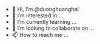 - 👋 Hi, I’m @duonghoanghai
- 👀 I’m interested in ...
- 🌱 I’m currently learning ...
- 💞️ I’m looking to collaborate on ...
- 📫 How to reach me ...

<!---
duonghoanghai/duonghoanghai is a ✨ special ✨ repository because its `README.md` (this file) appears on your GitHub profile.
You can click the Preview link to take a look at your changes.
--->
